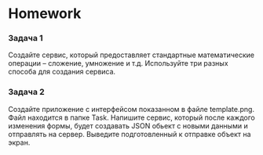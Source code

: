 # Homework 

### Задача 1 
Создайте сервис, который предоставляет стандартные математические операции – сложение, умножение и т.д. Используйте три разных способа для создания сервиса. 

### Задача 2 
Создайте приложение с интерфейсом показанном в файле template.png. Файл находится в папке Task. 
Напишите сервис, который после каждого изменения формы, будет создавать JSON обьект с новыми данными и отправлять на сервер. 
Выведите подготовленный к отправке объект на экран.